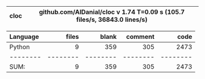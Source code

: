 cloc|github.com/AlDanial/cloc v 1.74  T=0.09 s (105.7 files/s, 36843.0 lines/s)
--- | ---

Language|files|blank|comment|code
:-------|-------:|-------:|-------:|-------:
Python|9|359|305|2473
--------|--------|--------|--------|--------
SUM:|9|359|305|2473
